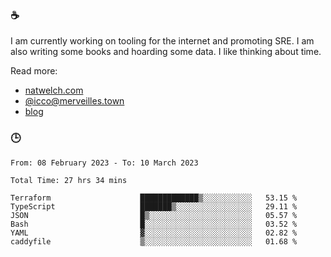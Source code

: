 ### ☕

I am currently working on tooling for the internet and promoting SRE. I am also writing some books and hoarding some data. I like thinking about time. 

Read more:

 - [natwelch.com](https://natwelch.com)
 - [@icco@merveilles.town](https://merveilles.town/@icco)
 - [blog](https://writing.natwelch.com)

### 🕒

<!--START_SECTION:waka-->

```text
From: 08 February 2023 - To: 10 March 2023

Total Time: 27 hrs 34 mins

Terraform                    █████████████▒░░░░░░░░░░░   53.15 %
TypeScript                   ███████▒░░░░░░░░░░░░░░░░░   29.11 %
JSON                         █▒░░░░░░░░░░░░░░░░░░░░░░░   05.57 %
Bash                         █░░░░░░░░░░░░░░░░░░░░░░░░   03.52 %
YAML                         ▓░░░░░░░░░░░░░░░░░░░░░░░░   02.82 %
caddyfile                    ▒░░░░░░░░░░░░░░░░░░░░░░░░   01.68 %
```

<!--END_SECTION:waka-->
